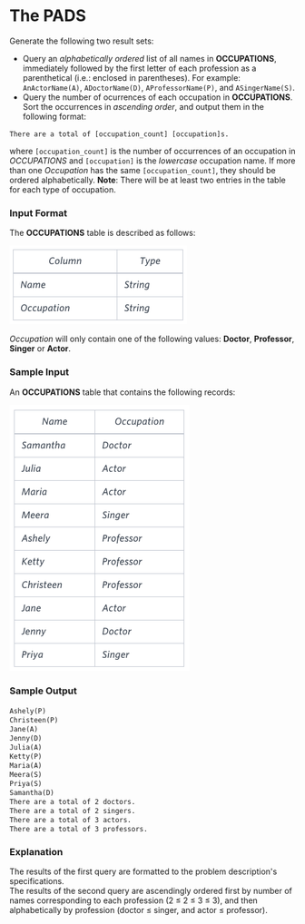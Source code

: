 ﻿# The PADS
Generate the following two result sets:
 * Query an *alphabetically ordered* list of all names in **OCCUPATIONS**, immediately followed by the first letter of each profession as a parenthetical (i.e.: enclosed in parentheses). For example: `AnActorName(A)`, `ADoctorName(D)`, `AProfessorName(P)`, and `ASingerName(S)`.
 * Query the number of ocurrences of each occupation in **OCCUPATIONS**. Sort the occurrences in *ascending order*, and output them in the following format:
 ```
 There are a total of [occupation_count] [occupation]s.
 ``` 
 where `[occupation_count]` is the number of occurrences of an occupation in *OCCUPATIONS* and `[occupation]` is the *lowercase* occupation name. If more than one *Occupation* has the same `[occupation_count]`, they should be ordered alphabetically.
**Note**: There will be at least two entries in the table for each type of occupation.
### Input Format
The **OCCUPATIONS** table is described as follows:

![OCCUPATIONS Table](image1.png)

*Occupation* will only contain one of the following values: **Doctor**, **Professor**, **Singer** or **Actor**.
### Sample Input
An **OCCUPATIONS** table that contains the following records:

![OCCUPATIONS Table](image2.png)
### Sample Output
```
Ashely(P)
Christeen(P)
Jane(A)
Jenny(D)
Julia(A)
Ketty(P)
Maria(A)
Meera(S)
Priya(S)
Samantha(D)
There are a total of 2 doctors.
There are a total of 2 singers.
There are a total of 3 actors.
There are a total of 3 professors.
```
### Explanation
The results of the first query are formatted to the problem description's specifications.   
The results of the second query are ascendingly ordered first by number of names corresponding to each profession (2 ≤ 2 ≤ 3 ≤ 3), and then alphabetically by profession (doctor ≤ singer, and actor ≤ professor).